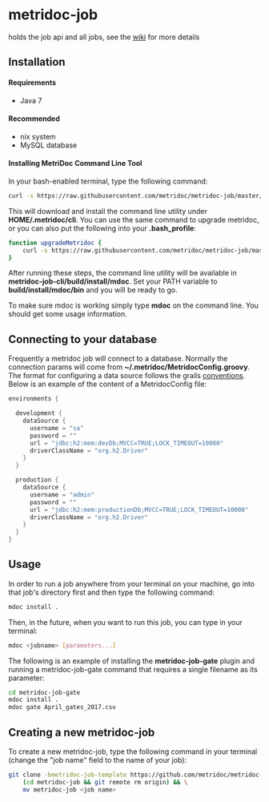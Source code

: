 metridoc-job
============

holds the job api and all jobs, see the [wiki](https://github.com/metridoc/metridoc-job/wiki) for more details

Installation
------------

#### Requirements

* Java 7

#### Recommended

* nix system
* MySQL database

#### Installing MetriDoc Command Line Tool

In your bash-enabled terminal, type the following command:

```bash
curl -s https://raw.githubusercontent.com/metridoc/metridoc-job/master/install-mdoc.sh | sh
```

This will download and install the command line utility under **HOME/.metridoc/cli**. You can use the same command to upgrade metridoc, or you can also put the following into your **.bash_profile**:

```bash
function upgradeMetridoc {
	curl -s https://raw.githubusercontent.com/metridoc/metridoc-job/master/install-mdoc.sh | sh
}
```

After running these steps, the command line utility will be available in **metridoc-job-cli/build/install/mdoc**. Set your PATH variable to **build/install/mdoc/bin** and you will be ready to go.

To make sure mdoc is working simply type **mdoc** on the command line. You should get some usage information.

Connecting to your database
---------------------------

Frequently a metridoc job will connect to a database. Normally the connection params will come from **~/.metridoc/MetridocConfig.groovy**. The format for configuring a data source follows the grails [conventions](http://docs.grails.org/latest/guide/conf.html#dataSource). Below is an example of the content of a MetridocConfig file:

```Groovy
environments {

  development {
    dataSource {
      username = "sa"
      password = ""
      url = "jdbc:h2:mem:devDb;MVCC=TRUE;LOCK_TIMEOUT=10000"
      driverClassName = "org.h2.Driver"
    }
  }

  production {
    dataSource {
      username = "admin"
      password = ""
      url = "jdbc:h2:mem:productionDb;MVCC=TRUE;LOCK_TIMEOUT=10000"
      driverClassName = "org.h2.Driver"
    }
  }  
}
```

Usage
-----

In order to run a job anywhere from your terminal on your machine, go into that job's directory first and then type the following command:

```bash
mdoc install .
```

Then, in the future, when you want to run this job, you can type in your terminal:

```bash
mdoc <jobname> [parameters...]
```

The following is an example of installing the **metridoc-job-gate** plugin and running a metridoc-job-gate command that requires a single filename as its parameter:

```bash
cd metridoc-job-gate
mdoc install .
mdoc gate April_gates_2017.csv
```

Creating a new metridoc-job
---------------------------

To create a new metridoc-job, type the following command in your terminal (change the "job name" field to the name of your job):

```bash
git clone -bmetridoc-job-template https://github.com/metridoc/metridoc-job.git && \
    (cd metridoc-job && git remote rm origin) && \
    mv metridoc-job <job name>
```
